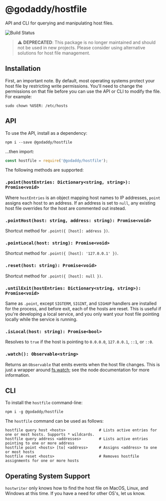 # @godaddy/hostfile

API and CLI for querying and manipulating host files.

![Build Status](https://travis-ci.org/godaddy/hostwriter.svg?branch=master)

> ⚠️ **DEPRECATED**: This package is no longer maintained and should not be used in new projects. Please consider using alternative solutions for host file management.

## Installation

First, an important note. By default, most operating systems protect your host file by restricting write permissions.
You'll need to change the permissions on that file before you can use the API or CLI to modify the file. For example:

```shell
sudo chown %USER: /etc/hosts
```


## API

To use the API, install as a dependency:

```shell
npm i --save @godaddy/hostfile
```

...then import:

```js
const hostfile = require('@godaddy/hostfile');
```

The following methods are supported:

### `.point(hostEntries: Dictionary<string, string>): Promise<void>`

Where `hostEntries` is an object mapping host names to IP addresses, `point` assigns each host to an address. If an
address is set to `null`, any existing host file overrides for the host are commented out instead.

### `.pointHost(host: string, address: string): Promise<void>`

Shortcut method for `.point({ [host]: address })`.

### `.pointLocal(host: string): Promise<void>`

Shortcut method for `.point({ [host]: '127.0.0.1' })`.

### `.reset(host: string): Promise<void>`

Shortcut method for `.point({ [host]: null })`.

### `.untilExit(hostEntries: Dictionary<string, string>): Promise<void>`

Same as `.point`, except `SIGTERM`, `SIGINT`, and `SIGHUP` handlers are installed for the process, and before exit,
each of the hosts are reset. This is useful if you're developing a local service, and you only want your host file
pointing locally while the service is running.

### `.isLocal(host: string): Promise<bool>`

Resolves to `true` if the host is pointing to `0.0.0.0`, `127.0.0.1`, `::1`, or `::0`.

### `.watch(): Observable<string>`

Returns an `Observable` that emits events when the host file changes. This is just a wrapper around
[fs.watch](https://nodejs.org/dist/latest-v8.x/docs/api/fs.html#fs_fs_watch_filename_options_listener); see the node
documentation for more information.


## CLI

To install the `hostfile` command-line:

```shell
npm i -g @godaddy/hostfile
```

The `hostfile` command can be used as follows:

```shell
hostfile query host <hosts>               # Lists active entries for one or most hosts. Supports * wildcards.
hostfile query address <addresses>        # Lists active entries pointing to one or more address
hostfile point <hosts> [to] <address>     # Assigns <address> to one or most hosts
hostfile reset <hosts>                    # Removes hostfile assignments for one or more hosts
```
 


## Operating System Support

`hostwriter` only knows how to find the host file on MacOS, Linux, and Windows at this time. If you have a need for
other OS's, let us know.
